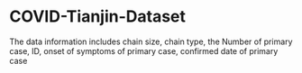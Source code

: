 # COVID-Tianjin-Dataset
The data information includes chain size, chain type, the Number of primary case, ID, onset of symptoms of primary case, confirmed date of primary case

